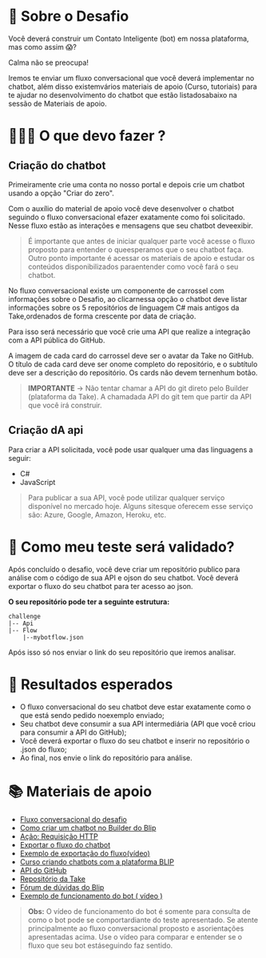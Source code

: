 

# 💬 Sobre o Desafio

<p>Você deverá construir um Contato Inteligente (bot) em nossa plataforma, mas como assim 😱?</p>
<p>Calma não se preocupa!</p>
<p>Iremos te enviar um fluxo conversacional que você deverá implementar no chatbot, além disso existemvários materiais de apoio (Curso, tutoriais) para te ajudar no desenvolvimento do chatbot que estão listadosabaixo na sessão de Materiais de apoio.</p>


# 🤷🏻‍♂️ O que devo fazer ?

## Criação do chatbot

<p>Primeiramente crie uma conta no nosso portal e depois crie um chatbot usando a opção "Criar do zero".</p>
<p>Com o auxílio do material de apoio você deve desenvolver o chatbot seguindo o fluxo conversacional efazer exatamente como foi solicitado. Nesse fluxo estão as interações e mensagens que seu chatbot deveexibir.</p>

> É importante que antes de iniciar qualquer parte você acesse o fluxo proposto para entender o queesperamos que o seu chatbot faça.
> Outro ponto importante é acessar os materiais de apoio e estudar os conteúdos disponibilizados paraentender como você fará o seu chatbot.

<p>No fluxo conversacional existe um componente de carrossel com informações sobre o Desafio, ao clicarnessa opção o chatbot deve listar informações sobre os 5 repositórios de linguagem C# mais antigos da Take,ordenados de forma crescente por data de criação.</p>
<p>Para isso será necessário que você crie uma API que realize a integração com a API pública do GitHub.</p>
<p>A imagem de cada card do carrossel deve ser o avatar da Take no GitHub. O título de cada card deve ser onome completo do repositório, e o subtítulo deve ser a descrição do repositório. Os cards não devem ternenhum botão.</p>

> **IMPORTANTE** -> Não tentar chamar a API do git direto pelo Builder (plataforma da Take). A chamadada API do git tem que partir da API que você irá construir.

## Criação dA api

<p>Para criar a API solicitada, você pode usar qualquer uma das linguagens a seguir:</p>

* C#
* JavaScript

> Para publicar a sua API, você pode utilizar qualquer serviço disponível no mercado hoje. Alguns sitesque oferecem esse serviço são: Azure, Google, Amazon, Heroku, etc.

# 🤷 Como meu teste será validado?

<p>Após concluído o desafio, você deve criar um repositório publico para análise com o código de sua API e ojson do seu chatbot. Você deverá exportar o fluxo do seu chatbot para ter acesso ao json.</p>

**O seu repositório pode ter a seguinte estrutura:**

```batch
challenge
|-- Api
|-- Flow
    |--mybotflow.json   
```
Após isso só nos enviar o link do seu repositório que iremos analisar.

# 🎯 Resultados esperados

* O fluxo conversacional do seu chatbot deve estar exatamente como o que está sendo pedido noexemplo enviado;
* Seu chatbot deve consumir a sua API intermediária (API que você criou para consumir a API do GitHub);
* Você deverá exportar o fluxo do seu chatbot e inserir no repositório o .json do fluxo;
* Ao final, nos envie o link do repositório para análise.

# 📚 Materiais de apoio

* [Fluxo conversacional do desafio](https://bit.ly/3bxfe9F)
* [Como criar um chatbot no Builder do Blip](https://bit.ly/3tw7zRR)
* [Ação: Requisição HTTP](https://bityli.com/MYzgt)
* [Exportar o fluxo do chatbot](https://bityli.com/K9JJR)
* [Exemplo de exportação do fluxo(vídeo)](https://bityli.com/USYoD)
* [Curso criando chatbots com a plataforma BLIP](https://bityli.com/AsPJy)
* [API do GitHub](https://developer.github.com/v3/)
* [Repositório da Take](https://github.com/takenet)
* [Fórum de dúvidas do Blip](https://forum.blip.ai/)
* [Exemplo de funcionamento do bot ( vídeo )](https://bityli.com/xNeiu)

> **Obs:** O vídeo de funcionamento do bot é somente para consulta de como o bot pode se comportardiante do teste apresentado. Se atente principalmente ao fluxo conversacional proposto e asorientações apresentadas acima. Use o vídeo para comparar e entender se o fluxo que seu bot estáseguindo faz sentido.

